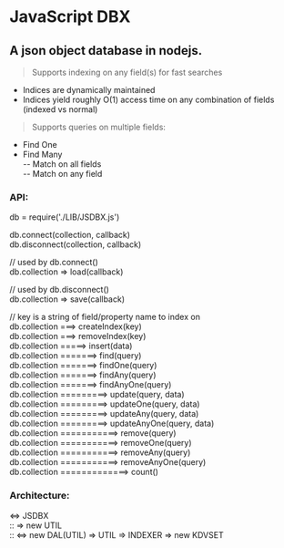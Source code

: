 # JavaScript DBX
## A json object database in nodejs.

> Supports indexing on any field(s) for fast searches
  - Indices are dynamically maintained
  - Indices yield roughly O(1) access time on any combination of fields (indexed vs normal)  

> Supports queries on multiple fields:  
  - Find One  
  - Find Many  
  -- Match on all fields  
  -- Match on any field  

### API:

db = require('./LIB/JSDBX.js')

db.connect(collection, callback)  
db.disconnect(collection, callback)

// used by db.connect()  
db.collection => load(callback)  

// used by db.disconnect()  
db.collection => save(callback)  

// key is a string of field/property name to index on  
db.collection ===> createIndex(key)  
db.collection ===> removeIndex(key)  
db.collection =====> insert(data)  
db.collection =======> find(query)  
db.collection =======> findOne(query)  
db.collection =======> findAny(query)  
db.collection =======> findAnyOne(query)  
db.collection =========> update(query, data)  
db.collection =========> updateOne(query, data)  
db.collection =========> updateAny(query, data)  
db.collection =========> updateAnyOne(query, data)  
db.collection ===========> remove(query)  
db.collection ===========> removeOne(query)  
db.collection ===========> removeAny(query)  
db.collection ===========> removeAnyOne(query)  
db.collection =============> count()  

### Architecture:

<=> JSDBX  
    :: => new UTIL  
    :: <=> new DAL(UTIL) => UTIL => INDEXER => new KDVSET  
